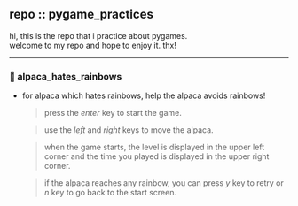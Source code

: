 ## repo :: pygame_practices
hi, this is the repo that i practice about pygames.  
welcome to my repo and hope to enjoy it. thx!

---
### :llama: alpaca_hates_rainbows
- for alpaca which hates rainbows, help the alpaca avoids rainbows!

  > press the *enter* key to start the game.  
  
  > use the *left* and *right* keys to move the alpaca.  
  
  > when the game starts, the level is displayed in the upper left corner and the time you played is displayed in the upper right corner.  
  
  > if the alpaca reaches any rainbow, you can press *y* key to retry or *n* key to go back to the start screen.

